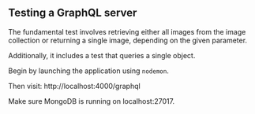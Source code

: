 ## Testing a GraphQL server

The fundamental test involves retrieving either all images from the image collection or returning a single image, depending on the given parameter.

Additionally, it includes a test that queries a single object.

Begin by launching the application using `nodemon`.

Then visit: http://localhost:4000/graphql

Make sure MongoDB is running on localhost:27017.
